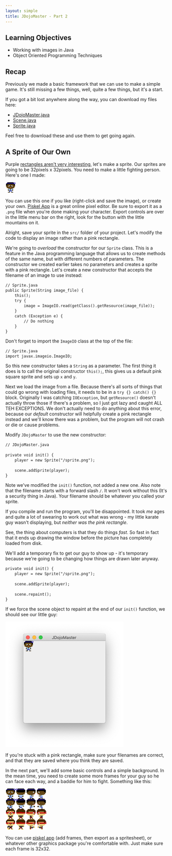 ```yaml
---
layout: simple
title: JDojoMaster - Part 2
---
```


## Learning Objectives

* Working with images in Java
* Object Oriented Programming Techniques

## Recap

Previously we made a basic framework that we can use to make a simple game. It's still missing a few things, well, quite a few things, but it's a start.

If you got a bit lost anywhere along the way, you can download my files here:

- [JDojoMaster.java](src_p_1/JDojoMaster.java)
- [Scene.java](src_p_1/Scene.java)
- [Sprite.java](src_p_1/Sprite.java)

Feel free to download these and use them to get going again.

## A Sprite of Our Own

Purple [rectangles aren't very interesting][THOMAS], let's make a sprite. Our sprites are going to be 32pixels x 32pixels. You need to make a little fighting person. Here's one I made:

<img src="src/sprite.png" alt="Karate Dude">

You can use this one if you like (right-click and save the image), or create your own. [Piskel App][PISKEL] is a great online pixel editor. Be sure to export it as a `.png` file when you're done making your character. Export controls are over in the little menu bar on the right, look for the button with the little mountains on it.

Alright, save your sprite in the `src/` folder of your project. Let's modify the code to display an image rather than a pink rectangle.

We're going to *overload* the constructor for our `Sprite` class. This is a feature in the Java programming language that allows us to create methods of the same name, but with different numbers of parameters. The constructor we created earlier takes no parameters and creates a sprite with a pink rectangle. Let's create a new constructor that accepts the filename of an image to use instead:

```
// Sprite.java
public Sprite(String image_file) {
    this();
    try {
        image = ImageIO.read(getClass().getResource(image_file));
    }
    catch (Exception e) {
        // Do nothing
    }
}
```

Don't forget to import the `ImageIO` class at the top of the file:

```
// Sprite.java
import javax.imageio.ImageIO;
```

So this new constructor takes a `String` as a parameter. The first thing it does is to call the original constructor `this();`, this gives us a default pink square sprite and sets up `x` and `y`.

Next we load the image from a file. Because there's all sorts of things that could go wrong with loading files, it needs to be in a `try {} catch() {}` block. Originally I was catching `IOException`, but `getResource()` doesn't actually throw those if there's a problem, so I just got lazy and caught ALL TEH EXCEPTIONS. We don't actually need to do anything about this error, because our *default* constructor will helpfully create a pink rectangle instead and we'll know there was a problem, but the program will not crash or die or cause problems.

Modify `JDojoMaster` to use the new constructor:

```
// JDojoMaster.java

private void init() {
    player = new Sprite("/sprite.png");

    scene.addSprite(player);
}
```

Note we've modified the `init()` function, not added a new one. Also note that the filename starts with a forward slash `/`. It won't work without this (It's a security thing in Java). Your filename should be whatever you called your sprite.

If you compile and run the program, you'll be disappointed. It took *me* ages and quite a lot of swearing to work out what was wrong - my little karate guy wasn't displaying, but *neither was the pink rectangle*.

See, the thing about computers is that they do things *fast*. So fast in fact that it ends up drawing the window before the picture has completely loaded from disk.

We'll add a temporary fix to get our guy to show up - it's temporary because we're going to be changing how things are drawn later anyway.

```
private void init() {
    player = new Sprite("/sprite.png");

    scene.addSprite(player);

    scene.repaint();
}
```

If we force the scene object to repaint at the end of our `init()` function, we should see our little guy:

![Karate Guy][WINDOW]

If you're stuck with a pink rectangle, make sure your filenames are correct, and that they are saved where you think they are saved.

In the next part, we'll add some basic controls and a simple background. In the mean time, you need to create some more frames for your guy so he can face each way, and a baddie for him to fight. Something like this:

![spritesheet](src/spritesheet.png)

You can use [piskel app][PISKEL] (add frames, then export as a spritesheet), or whatever other graphics package you're comfortable with. Just make sure each frame is 32x32.

[THOMAS]: https://store.steampowered.com/app/220780/Thomas_Was_Alone/
[PISKEL]: https://www.piskelapp.com/
[WINDOW]: flavour/window2.png

